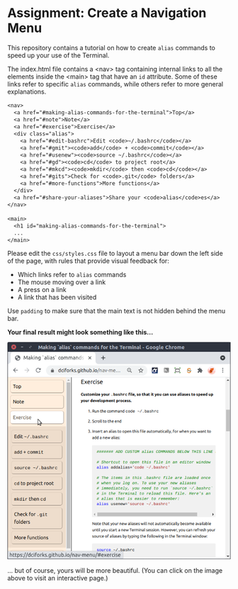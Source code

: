 # Assignment: Create a Navigation Menu

This repository contains a tutorial on how to create `alias` commands to speed up your use of the Terminal.

The index.html file contains a \<nav> tag containing internal links to all the elements inside the \<main> tag that have an `id` attribute. Some of these links refer to specific `alias` commands, while others refer to more general explanations.

    <nav>
      <a href="#making-alias-commands-for-the-terminal">Top</a>
      <a href="#note">Note</a>
      <a href="#exercise">Exercise</a>
      <div class="alias">
        <a href="#edit-bashrc">Edit <code>~/.bashrc</code></a>
        <a href="#gmit"><code>add</code> + <code>commit</code></a>
        <a href="#usenew"><code>source ~/.bashrc</code></a>
        <a href="#gd"><code>cd</code> to project root</a>
        <a href="#mkcd"><code>mkdir</code> then <code>cd</code></a>
        <a href="#gits">Check for <code>.git</code> folders</a>
        <a href="#more-functions">More functions</a>
      </div>
      <a href="#share-your-aliases">Share your <code>alias</code>es</a>
    </nav>

    <main>
      <h1 id="making-alias-commands-for-the-terminal">
      ...
    </main>

Please edit the `css/styles.css` file to layout a menu bar down the left side of the page, with rules that provide visual feedback for:

* Which links refer to `alias` commands
* The mouse moving over a link
* A press on a link
* A link that has been visited

Use `padding` to make sure that the main text is not hidden behind the menu bar.



**Your final result might look something like this...**

[![example layout](img/example.png)](https://dciforks.github.io/nav-menu/#exercise)

... but of course, yours will be more beautiful. (You can click on the image above to visit an interactive page.)
